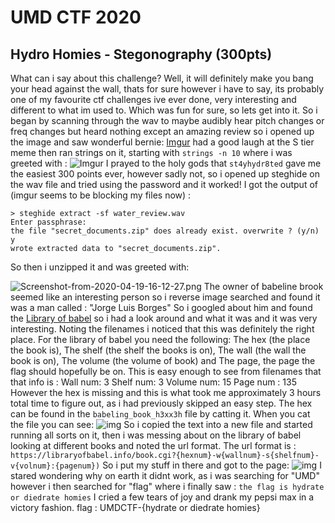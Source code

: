 # UMD CTF 2020

##  Hydro Homies - Stegonography (300pts)
What can i say about this challenge? Well, it will definitely make you bang your head against the wall, thats for sure however i have to say, its probably one of my favourite ctf challenges ive ever done, very interesting and different to what im used to. Which was fun for sure, so lets get into it.
So i began by scanning through the wav to maybe audibly hear pitch changes or freq changes but heard nothing except an amazing review so i opened up the image and saw wonderful bernie:
[Imgur](https://imgur.com/tEHILZz.jpg "")
had a good laugh at the S tier meme then ran strings on it, starting with `strings -n 10` where i was greeted with :
![Imgur](https://imgur.com/Pv6MgjP.jpg)
I prayed to the holy gods that `st4yhydr8ted` gave me the easiest 300 points ever, however sadly not, so i opened up steghide on the wav file and tried using the password and it worked!
I got the output of  (imgur seems to be blocking my files now) :
```
> steghide extract -sf water_review.wav  
Enter passphrase:  
the file "secret_documents.zip" does already exist. overwrite ? (y/n) y  
wrote extracted data to "secret_documents.zip".
```
So then i unzipped it and was greeted with:

![Screenshot-from-2020-04-19-16-12-27.png](https://i.postimg.cc/2601Lqq2/Screenshot-from-2020-04-19-16-12-27.png)
The owner of babeline brook seemed like an interesting person so i reverse image searched and found it was a man called : "Jorge Luis Borges"
So i googled about him and found the [Library of babel]([https://libraryofbabel.info/](https://libraryofbabel.info/)) so i had a look around and what it was and it was very interesting. Noting the filenames i noticed that this was definitely the right place. For the library of babel you need the following: The hex (the place the book is), The shelf (the shelf the books is on), The wall (the wall the book is on), The volume (the volume of book) and The page, the page the flag should hopefully be on. This is easy enough to see from filenames that that info is :
Wall num: 3
Shelf num: 3
Volume num: 15
Page num : 135
However the hex is missing and this is what took me approximately 3 hours total time to figure out, as i had previously skipped an easy step. The hex can be found in the `babeling_book_h3xx3h` file by catting it. When you cat the file you can see:
![img](https://i.postimg.cc/L5LjWcmr/Screenshot-from-2020-04-19-16-23-26.png)
So i copied the text into a new file and started running all sorts on it, then i was messing about on the library of babel looking at different books and noted the url format. The url format is : `https://libraryofbabel.info/book.cgi?{hexnum}-w{wallnum}-s{shelfnum}-v{volnum}:{pagenum})`
So i put my stuff in there and got to the page: ![img](https://i.postimg.cc/xCcF71Jq/Screenshot-from-2020-04-19-16-27-23.png)
I stared wondering why on earth it didnt work, as i was searching for "UMD" however i then searched for "flag" where i finally saw : `the flag is hydrate or diedrate homies`
I cried a few tears of joy and drank my pepsi max in a victory fashion.
flag : UMDCTF-{hydrate or diedrate homies}
